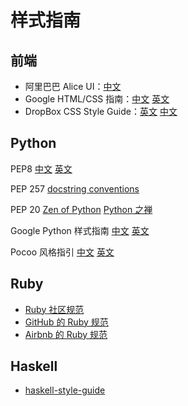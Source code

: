 # 样式指南

## 前端

* 阿里巴巴 Alice UI：[中文](http://aliceui.org/docs/rule.html)
* Google HTML/CSS 指南：[中文](http://lingyu.wang/2014/05/04/google-style-guide/)
  [英文](https://google-styleguide.googlecode.com/svn/trunk/htmlcssguide.xml)
* DropBox CSS Style Guide：[英文](https://github.com/dropbox/css-style-guide)
  [中文](https://gist.github.com/kxxoling/ba20e1339ca66fcad445)


## Python
PEP8
[中文]()
[英文]()

PEP 257
[docstring conventions](http://legacy.python.org/dev/peps/pep-0257/)

PEP 20
[Zen of Python](http://legacy.python.org/dev/peps/pep-0020/)
[Python 之禅]()

Google Python 样式指南
[中文](http://zh-google-styleguide.readthedocs.org/)
[英文](http://google.github.io/styleguide/pyguide.html)

Pocoo 风格指引
[中文](http://www.pythondoc.com/flask/styleguide.html)
[英文](http://www.pocoo.org/internal/styleguide/)


## Ruby

* [Ruby 社区规范](https://github.com/bbatsov/ruby-style-guide)
* [GitHub 的 Ruby 规范](https://github.com/styleguide/ruby)
* [Airbnb 的 Ruby 规范](https://github.com/airbnb/ruby)


## Haskell

* [haskell-style-guide](https://github.com/chrisdone/haskell-style-guide)
